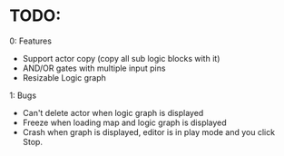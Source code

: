 # TODO:
0: Features
- Support actor copy (copy all sub logic blocks with it)
- AND/OR gates with multiple input pins
- Resizable Logic graph

1: Bugs
- Can't delete actor when logic graph is displayed
- Freeze when loading map and logic graph is displayed
- Crash when graph is displayed, editor is in play mode and you click Stop.
